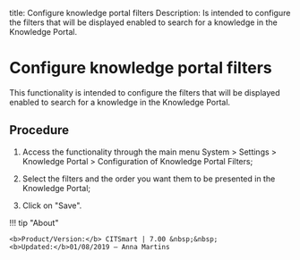 title: Configure knowledge portal filters
Description: Is intended to configure the filters that will be displayed enabled to search for a knowledge in the Knowledge Portal.
# Configure knowledge portal filters

This functionality is intended to configure the filters that will be displayed
enabled to search for a knowledge in the Knowledge Portal.

Procedure
-------------

1.  Access the functionality through the main menu System \> Settings \>
    Knowledge Portal \> Configuration of Knowledge Portal Filters;

2.  Select the filters and the order you want them to be presented in the
    Knowledge Portal;

3.  Click on "Save".


!!! tip "About"

    <b>Product/Version:</b> CITSmart | 7.00 &nbsp;&nbsp;
    <b>Updated:</b>01/08/2019 – Anna Martins
